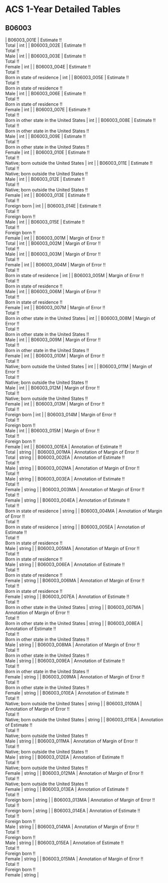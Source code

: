 # ACS 1-Year Detailed Tables

## B06003

| B06003_001E | Estimate !!<br>Total | int |
| B06003_002E | Estimate !!<br>Total !!<br>Male | int |
| B06003_003E | Estimate !!<br>Total !!<br>Female | int |
| B06003_004E | Estimate !!<br>Total !!<br>Born in state of residence | int |
| B06003_005E | Estimate !!<br>Total !!<br>Born in state of residence !!<br>Male | int |
| B06003_006E | Estimate !!<br>Total !!<br>Born in state of residence !!<br>Female | int |
| B06003_007E | Estimate !!<br>Total !!<br>Born in other state in the United States | int |
| B06003_008E | Estimate !!<br>Total !!<br>Born in other state in the United States !!<br>Male | int |
| B06003_009E | Estimate !!<br>Total !!<br>Born in other state in the United States !!<br>Female | int |
| B06003_010E | Estimate !!<br>Total !!<br>Native; born outside the United States | int |
| B06003_011E | Estimate !!<br>Total !!<br>Native; born outside the United States !!<br>Male | int |
| B06003_012E | Estimate !!<br>Total !!<br>Native; born outside the United States !!<br>Female | int |
| B06003_013E | Estimate !!<br>Total !!<br>Foreign born | int |
| B06003_014E | Estimate !!<br>Total !!<br>Foreign born !!<br>Male | int |
| B06003_015E | Estimate !!<br>Total !!<br>Foreign born !!<br>Female | int |
| B06003_001M | Margin of Error !!<br>Total | int |
| B06003_002M | Margin of Error !!<br>Total !!<br>Male | int |
| B06003_003M | Margin of Error !!<br>Total !!<br>Female | int |
| B06003_004M | Margin of Error !!<br>Total !!<br>Born in state of residence | int |
| B06003_005M | Margin of Error !!<br>Total !!<br>Born in state of residence !!<br>Male | int |
| B06003_006M | Margin of Error !!<br>Total !!<br>Born in state of residence !!<br>Female | int |
| B06003_007M | Margin of Error !!<br>Total !!<br>Born in other state in the United States | int |
| B06003_008M | Margin of Error !!<br>Total !!<br>Born in other state in the United States !!<br>Male | int |
| B06003_009M | Margin of Error !!<br>Total !!<br>Born in other state in the United States !!<br>Female | int |
| B06003_010M | Margin of Error !!<br>Total !!<br>Native; born outside the United States | int |
| B06003_011M | Margin of Error !!<br>Total !!<br>Native; born outside the United States !!<br>Male | int |
| B06003_012M | Margin of Error !!<br>Total !!<br>Native; born outside the United States !!<br>Female | int |
| B06003_013M | Margin of Error !!<br>Total !!<br>Foreign born | int |
| B06003_014M | Margin of Error !!<br>Total !!<br>Foreign born !!<br>Male | int |
| B06003_015M | Margin of Error !!<br>Total !!<br>Foreign born !!<br>Female | int |
| B06003_001EA | Annotation of Estimate !!<br>Total | string |
| B06003_001MA | Annotation of Margin of Error !!<br>Total | string |
| B06003_002EA | Annotation of Estimate !!<br>Total !!<br>Male | string |
| B06003_002MA | Annotation of Margin of Error !!<br>Total !!<br>Male | string |
| B06003_003EA | Annotation of Estimate !!<br>Total !!<br>Female | string |
| B06003_003MA | Annotation of Margin of Error !!<br>Total !!<br>Female | string |
| B06003_004EA | Annotation of Estimate !!<br>Total !!<br>Born in state of residence | string |
| B06003_004MA | Annotation of Margin of Error !!<br>Total !!<br>Born in state of residence | string |
| B06003_005EA | Annotation of Estimate !!<br>Total !!<br>Born in state of residence !!<br>Male | string |
| B06003_005MA | Annotation of Margin of Error !!<br>Total !!<br>Born in state of residence !!<br>Male | string |
| B06003_006EA | Annotation of Estimate !!<br>Total !!<br>Born in state of residence !!<br>Female | string |
| B06003_006MA | Annotation of Margin of Error !!<br>Total !!<br>Born in state of residence !!<br>Female | string |
| B06003_007EA | Annotation of Estimate !!<br>Total !!<br>Born in other state in the United States | string |
| B06003_007MA | Annotation of Margin of Error !!<br>Total !!<br>Born in other state in the United States | string |
| B06003_008EA | Annotation of Estimate !!<br>Total !!<br>Born in other state in the United States !!<br>Male | string |
| B06003_008MA | Annotation of Margin of Error !!<br>Total !!<br>Born in other state in the United States !!<br>Male | string |
| B06003_009EA | Annotation of Estimate !!<br>Total !!<br>Born in other state in the United States !!<br>Female | string |
| B06003_009MA | Annotation of Margin of Error !!<br>Total !!<br>Born in other state in the United States !!<br>Female | string |
| B06003_010EA | Annotation of Estimate !!<br>Total !!<br>Native; born outside the United States | string |
| B06003_010MA | Annotation of Margin of Error !!<br>Total !!<br>Native; born outside the United States | string |
| B06003_011EA | Annotation of Estimate !!<br>Total !!<br>Native; born outside the United States !!<br>Male | string |
| B06003_011MA | Annotation of Margin of Error !!<br>Total !!<br>Native; born outside the United States !!<br>Male | string |
| B06003_012EA | Annotation of Estimate !!<br>Total !!<br>Native; born outside the United States !!<br>Female | string |
| B06003_012MA | Annotation of Margin of Error !!<br>Total !!<br>Native; born outside the United States !!<br>Female | string |
| B06003_013EA | Annotation of Estimate !!<br>Total !!<br>Foreign born | string |
| B06003_013MA | Annotation of Margin of Error !!<br>Total !!<br>Foreign born | string |
| B06003_014EA | Annotation of Estimate !!<br>Total !!<br>Foreign born !!<br>Male | string |
| B06003_014MA | Annotation of Margin of Error !!<br>Total !!<br>Foreign born !!<br>Male | string |
| B06003_015EA | Annotation of Estimate !!<br>Total !!<br>Foreign born !!<br>Female | string |
| B06003_015MA | Annotation of Margin of Error !!<br>Total !!<br>Foreign born !!<br>Female | string |

